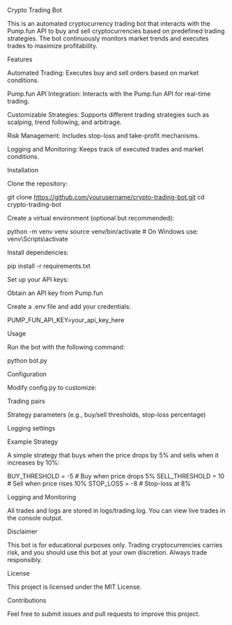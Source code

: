 Crypto Trading Bot

This is an automated cryptocurrency trading bot that interacts with the Pump.fun API to buy and sell cryptocurrencies based on predefined trading strategies. The bot continuously monitors market trends and executes trades to maximize profitability.

Features

Automated Trading: Executes buy and sell orders based on market conditions.

Pump.fun API Integration: Interacts with the Pump.fun API for real-time trading.

Customizable Strategies: Supports different trading strategies such as scalping, trend following, and arbitrage.

Risk Management: Includes stop-loss and take-profit mechanisms.

Logging and Monitoring: Keeps track of executed trades and market conditions.

Installation

Clone the repository:

git clone https://github.com/yourusername/crypto-trading-bot.git
cd crypto-trading-bot

Create a virtual environment (optional but recommended):

python -m venv venv
source venv/bin/activate  # On Windows use: venv\Scripts\activate

Install dependencies:

pip install -r requirements.txt

Set up your API keys:

Obtain an API key from Pump.fun

Create a .env file and add your credentials:

PUMP_FUN_API_KEY=your_api_key_here

Usage

Run the bot with the following command:

python bot.py

Configuration

Modify config.py to customize:

Trading pairs

Strategy parameters (e.g., buy/sell thresholds, stop-loss percentage)

Logging settings

Example Strategy

A simple strategy that buys when the price drops by 5% and sells when it increases by 10%:

BUY_THRESHOLD = -5  # Buy when price drops 5%
SELL_THRESHOLD = 10  # Sell when price rises 10%
STOP_LOSS = -8       # Stop-loss at 8%

Logging and Monitoring

All trades and logs are stored in logs/trading.log. You can view live trades in the console output.

Disclaimer

This bot is for educational purposes only. Trading cryptocurrencies carries risk, and you should use this bot at your own discretion. Always trade responsibly.

License

This project is licensed under the MIT License.

Contributions

Feel free to submit issues and pull requests to improve this project.
